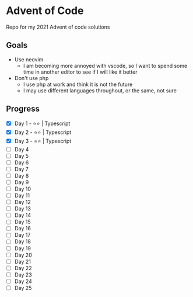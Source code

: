 # Advent of Code

Repo for my 2021 Advent of code solutions

## Goals

* Use neovim
    * I am becoming more annoyed with vscode, so I want to spend some time in another editor to see if I will like it better
* Don't use php
    * I use php at work and think it is not the future
    * I may use different languages throughout, or the same, not sure

## Progress

* [X] Day 1 - ⭐⭐ | Typescript
* [X] Day 2 - ⭐⭐ | Typescript
* [X] Day 3 - ⭐⭐ | Typescript
* [ ] Day 4
* [ ] Day 5
* [ ] Day 6
* [ ] Day 7
* [ ] Day 8
* [ ] Day 9
* [ ] Day 10
* [ ] Day 11
* [ ] Day 12
* [ ] Day 13
* [ ] Day 14
* [ ] Day 15
* [ ] Day 16
* [ ] Day 17
* [ ] Day 18
* [ ] Day 19
* [ ] Day 20
* [ ] Day 21
* [ ] Day 22
* [ ] Day 23
* [ ] Day 24
* [ ] Day 25

